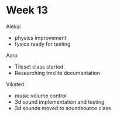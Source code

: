# Week 13


Aleksi

- physics improvement
- fysics ready for testing


Aaro

- Tileset class started
- Researching tmxlite documentation


Viksteri

- music volume control
- 3d sound implementation and testing
- 3d sounds moved to soundsource class